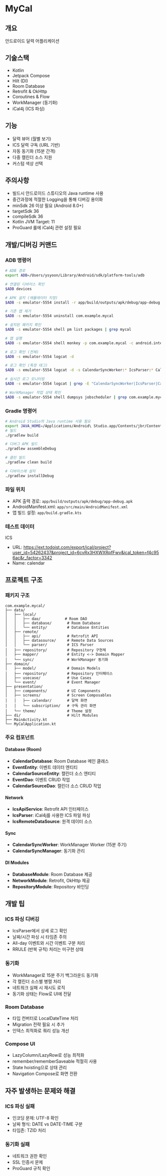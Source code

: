 # MyCal

## 개요
안드로이드 달력 어플리케이션

## 기술스택
- Kotlin
- Jetpack Compose
- Hilt (DI)
- Room Database
- Retrofit & OkHttp
- Coroutines & Flow
- WorkManager (동기화)
- iCal4j (ICS 파싱)

## 기능
- 달력 뷰어 (월별 보기)
- ICS 달력 구독 (URL 기반)
- 자동 동기화 (15분 간격)
- 다중 캘린더 소스 지원
- 커스텀 색상 선택

## 주의사항
- 빌드시 안드로이드 스튜디오의 Java runtime 사용
- 중간과정에 적절한 Logging을 통해 디버깅 용이화
- minSdk 26 이상 필요 (Android 8.0+)
- targetSdk 36
- compileSdk 36
- Kotlin JVM Target: 11
- ProGuard 룰에 iCal4j 관련 설정 필요

## 개발/디버깅 커맨드

### ADB 명령어
```bash
# ADB 경로
export ADB=/Users/ysyoon/Library/Android/sdk/platform-tools/adb

# 연결된 디바이스 확인
$ADB devices

# APK 설치 (에뮬레이터 지정)
$ADB -s emulator-5554 install -r app/build/outputs/apk/debug/app-debug.apk

# 기존 앱 제거
$ADB -s emulator-5554 uninstall com.example.mycal

# 설치된 패키지 확인
$ADB -s emulator-5554 shell pm list packages | grep mycal

# 앱 실행
$ADB -s emulator-5554 shell monkey -p com.example.mycal -c android.intent.category.LAUNCHER 1

# 로그 확인 (전체)
$ADB -s emulator-5554 logcat -d

# 로그 확인 (특정 태그)
$ADB -s emulator-5554 logcat -d -s CalendarSyncWorker:* IcsParser:* CalendarRepository:* CalendarViewModel:*

# 실시간 로그 모니터링
$ADB -s emulator-5554 logcat | grep -E "CalendarSyncWorker|IcsParser|CalendarRepository"

# WorkManager 작업 상태 확인
$ADB -s emulator-5554 shell dumpsys jobscheduler | grep com.example.mycal
```

### Gradle 명령어
```bash
# Android Studio의 Java runtime 사용 필요
export JAVA_HOME=/Applications/Android\ Studio.app/Contents/jbr/Contents/Home && ./gradlew assembleDebug
# 빌드
./gradlew build

# 디버그 APK 빌드
./gradlew assembleDebug

# 클린 빌드
./gradlew clean build

# 디바이스에 설치
./gradlew installDebug
```

### 파일 위치
- APK 출력 경로: `app/build/outputs/apk/debug/app-debug.apk`
- AndroidManifest.xml: `app/src/main/AndroidManifest.xml`
- 앱 빌드 설정: `app/build.gradle.kts`

### 테스트 데이터
ICS
- URL: https://ext.todoist.com/export/ical/project?user_id=54262437&project_id=6cvRx3HXWXRpfFwv&ical_token=f4c956ac&r_factor=3342
- Name: calendar

## 프로젝트 구조

### 패키지 구조
```
com.example.mycal/
├── data/
│   ├── local/
│   │   ├── dao/           # Room DAO
│   │   ├── database/       # Room Database
│   │   └── entity/         # Database Entities
│   ├── remote/
│   │   ├── api/            # Retrofit API
│   │   ├── datasource/     # Remote Data Sources
│   │   └── parser/         # ICS Parser
│   ├── repository/         # Repository 구현체
│   ├── mapper/             # Entity <-> Domain Mapper
│   └── sync/               # WorkManager 동기화
├── domain/
│   ├── model/              # Domain Models
│   ├── repository/         # Repository 인터페이스
│   ├── usecase/            # Use Cases
│   └── event/              # Event Manager
├── presentation/
│   ├── components/         # UI Components
│   ├── screens/            # Screen Composables
│   │   ├── calendar/       # 달력 화면
│   │   └── subscription/   # 구독 관리 화면
│   └── theme/              # Theme 설정
├── di/                     # Hilt Modules
├── MainActivity.kt
└── MyCalApplication.kt
```

### 주요 컴포넌트

#### Database (Room)
- **CalendarDatabase**: Room Database 메인 클래스
- **EventEntity**: 이벤트 데이터 엔티티
- **CalendarSourceEntity**: 캘린더 소스 엔티티
- **EventDao**: 이벤트 CRUD 작업
- **CalendarSourceDao**: 캘린더 소스 CRUD 작업

#### Network
- **IcsApiService**: Retrofit API 인터페이스
- **IcsParser**: iCal4j를 사용한 ICS 파일 파싱
- **IcsRemoteDataSource**: 원격 데이터 소스

#### Sync
- **CalendarSyncWorker**: WorkManager Worker (15분 주기)
- **CalendarSyncManager**: 동기화 관리

#### DI Modules
- **DatabaseModule**: Room Database 제공
- **NetworkModule**: Retrofit, OkHttp 제공
- **RepositoryModule**: Repository 바인딩

## 개발 팁

### ICS 파싱 디버깅
- IcsParser에서 상세 로그 확인
- 날짜/시간 파싱 시 타임존 주의
- All-day 이벤트와 시간 이벤트 구분 처리
- RRULE (반복 규칙) 처리는 미구현 상태

### 동기화
- WorkManager로 15분 주기 백그라운드 동기화
- 각 캘린더 소스별 병렬 처리
- 네트워크 실패 시 재시도 로직
- 동기화 상태는 Flow로 UI에 전달

### Room Database
- 타입 컨버터로 LocalDateTime 처리
- Migration 전략 필요 시 추가
- 인덱스 최적화로 쿼리 성능 개선

### Compose UI
- LazyColumn/LazyRow로 성능 최적화
- remember/rememberSaveable 적절히 사용
- State hoisting으로 상태 관리
- Navigation Compose로 화면 전환

## 자주 발생하는 문제와 해결

### ICS 파싱 실패
- 인코딩 문제: UTF-8 확인
- 날짜 형식: DATE vs DATE-TIME 구분
- 타임존: TZID 처리

### 동기화 실패
- 네트워크 권한 확인
- SSL 인증서 문제
- ProGuard 규칙 확인
